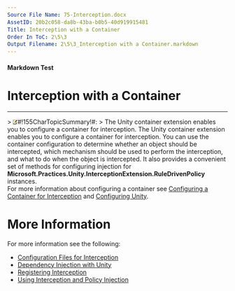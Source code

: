 ```yaml
---
Source File Name: 75-Interception.docx
AssetID: 20b2c058-da8b-43ba-b0b5-40d919915481
Title: Interception with a Container
Order In ToC: 2\5\3
Output Filename: 2\5\3_Interception with a Container.markdown
---
```


#### Markdown Test ####
# Interception with a Container #
----------


&gt; ![](images/note.gif)#!155CharTopicSummary!#:
&gt; <a name="interception_container" href="#" xmlns:xlink="http://www.w3.org/1999/xlink"><span /></a>
The Unity container extension enables you to configure a container for interception.
The Unity container extension enables you to configure a container for interception. You can use the container configuration to determine whether an object should be intercepted, which mechanism should be used to perform the interception, and what to do when the object is intercepted. It also provides a convenient set of methods for configuring injection for **Microsoft.Practices.Unity.InterceptionExtension.RuleDrivenPolicy** instances.  
For more information about configuring a container see [Configuring a Container for Interception](test-markdown_6a974ef0-4f5e-407f-b196-b126a08f9205.html) and [Configuring Unity](test-markdown_62fd666c-08c5-424a-b484-9e0b87994997.html).  

# More Information #
For more information see the following:  
+ [Configuration Files for Interception](test-markdown_af2f3726-4a3e-4e31-8f97-ebca0db3d907.html)
+ [Dependency Injection with Unity](test-markdown_16137689-c8fb-46b0-87f5-7f975241832f.html)
+ [Registering Interception](test-markdown_53570dcb-4520-4e42-b64d-84c9222841c0.html)
+ [Using Interception and Policy Injection](test-markdown_7a2c7fa6-28c2-479e-8df9-b4651824eb94.html)

